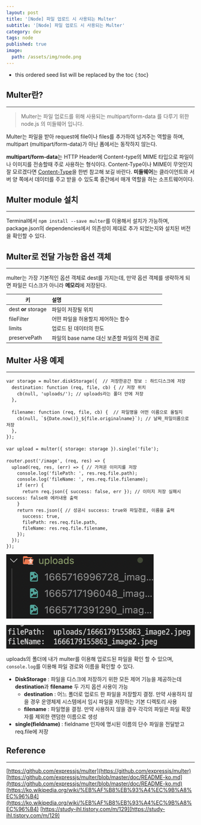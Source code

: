```yaml
---
layout: post
title: '[Node] 파일 업로드 시 사용되는 Multer'
subtitle: '[Node] 파일 업로드 시 사용되는 Multer'
category: dev
tags: node
published: true
image:
  path: /assets/img/node.png
---
```


<!-- prettier-ignore -->
* this ordered seed list will be replaced by the toc 
{:toc}

## Multer란?

---

> Multer는 파일 업로드를 위해 사용되는 multipart/form-data 를 다루기 위한 node.js 의 미들웨어 입니다.

Multer는 파일을 받아 request에 file이나 files를 추가하여 넘겨주는 역할을 하며, multipart (multipart/form-data)가 아닌 폼에서는 동작하지 않는다.

**multipart/form-data**는 HTTP Header에 Content-type의 MIME 타입으로 파일이나 이미지를 전송할때 주로 사용하는 형식이다. Content-Type이나 MIME이 무엇인지 잘 모르겠다면 [Content-Type](https://owni14.github.io/dev/http-01-content-type.html)을 한번 참고해 보길 바란다. **미들웨어**는 클라이언트와 서버 양 쪽에서 데이터를 주고 받을 수 있도록 중간에서 매개 역할을 하는 소프트웨어이다.

## Multer module 설치

---

Terminal에서 `npm install --save multer`를 이용해서 설치가 가능하며, package.json의 dependencies에서 의존성이 제대로 추가 되었는지와 설치된 버전을 확인할 수 있다.

## Multer로 전달 가능한 옵션 객체

---

multer는 가장 기본적인 옵션 객체로 dest를 가지는데, 만약 옵션 객체를 생략하게 되면 파일은 디스크가 아니라 **메모리**에 저장된다.

| 키                  | 설명                                          |
| ------------------- | :-------------------------------------------- |
| dest **or** storage | 파일이 저장될 위치                            |
| fileFilter          | 어떤 파일을 허용할지 제어하는 함수            |
| limits              | 업로드 된 데이터의 한도                       |
| preservePath        | 파일의 base name 대신 보존할 파일의 전체 경로 |

## Multer 사용 예제

---

```
var storage = multer.diskStorage({  // 저장한공간 정보 : 하드디스크에 저장
  destination: function (req, file, cb) { // 저장 위치
    cb(null, 'uploads/'); // uploads라는 폴더 안에 저장
  },

  filename: function (req, file, cb) {  // 파일명을 어떤 이름으로 올릴지
    cb(null, `${Date.now()}_${file.originalname}`); // 날짜_파일이름으로 저장
  },
});

var upload = multer({ storage: storage }).single('file');

router.post('/image', (req, res) => {
  upload(req, res, (err) => { // 가져온 이미지를 저장
    console.log('filePath: ', res.req.file.path);
    console.log('fileName: ', res.req.file.filename);
    if (err) {
      return req.json({ success: false, err }); // 이미지 저장 실패시 success: false와 에러내용 출력
    }
    return res.json({ // 성공시 success: true와 파일경로, 이름을 출력
      success: true,
      filePath: res.req.file.path,
      fileName: res.req.file.filename,
    });
  });
});
```

![uploads_folder](/assets/img/development/2022/10/18/uploads_folder.png)

![filepath_name](/assets/img/development/2022/10/18/filepath_name.png)

uploads의 폴더에 내가 multer를 이용해 업로드된 파일을 확인 할 수 있으며, `console.log`를 이용해 파일 경로와 이름을 확인할 수 있다.

- **DiskStorage** : 파일을 디스크에 저장하기 위한 모든 제어 기능을 제공하는데 **destination**과 **filename** 두 가지 옵션 사용이 가능
  - **destination** : 어느 폴더로 업로드 한 파일을 저장할지 결정. 만약 사용하지 않을 경우 운영체제 시스템에서 임시 파일을 저장하는 기본 디렉토리 사용
  - **filename** : 파일명을 결정. 만약 사용하지 않을 경우 각각의 파일은 파일 확장자를 제외한 랜덤한 이름으로 생성
- **single(fieldname)** : fieldname 인자에 명시된 이름의 단수 파일을 전달받고 req.file에 저장

## Reference

---

[https://github.com/expressjs/multer](https://github.com/expressjs/multer)
[https://github.com/expressjs/multer/blob/master/doc/README-ko.md](https://github.com/expressjs/multer/blob/master/doc/README-ko.md)
[https://ko.wikipedia.org/wiki/%EB%AF%B8%EB%93%A4%EC%9B%A8%EC%96%B4](https://ko.wikipedia.org/wiki/%EB%AF%B8%EB%93%A4%EC%9B%A8%EC%96%B4)
[https://study-ihl.tistory.com/m/129](https://study-ihl.tistory.com/m/129)

